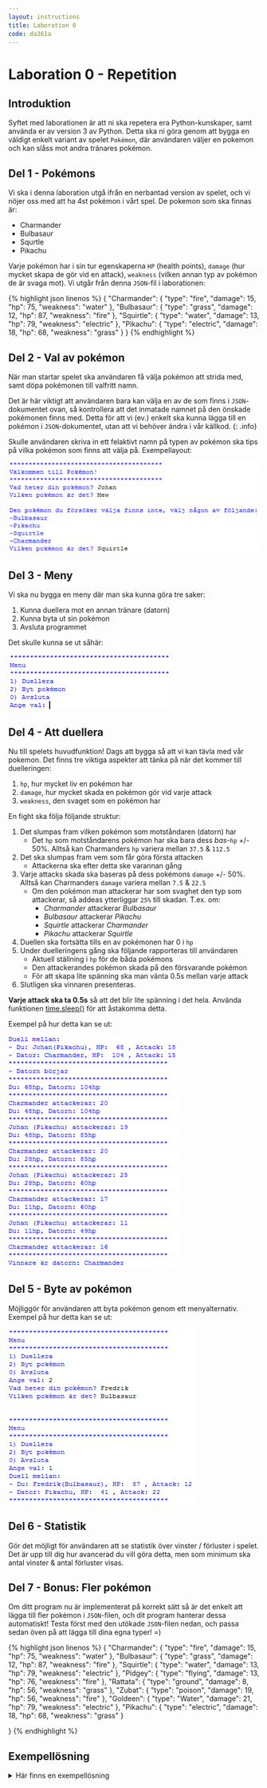 ```yaml
---
layout: instructions
title: Laboration 0
code: da361a
---
```


# Laboration 0 - Repetition

## Introduktion

Syftet med laborationen är att ni ska repetera era Python-kunskaper, samt använda er av version 3 av Python. Detta ska ni göra genom att bygga en väldigt enkelt variant av spelet `Pokémon`, där användaren väljer en pokemon och kan slåss mot andra tränares pokémon.

## Del 1 - Pokémons

Vi ska i denna laboration utgå ifrån en nerbantad version av spelet, och vi nöjer oss med att ha 4st pokémon i vårt spel. De pokemon som ska finnas är:

- Charmander
- Bulbasaur
- Squrtle
- Pikachu

Varje pokémon har i sin tur egenskaperna `HP` (health points), `damage` (hur mycket skapa de gör vid en attack), `weakness` (vilken annan typ av pokémon de är svaga mot). Vi utgår från denna `JSON`-fil i laborationen:

{% highlight json linenos %}
{
    "Charmander": {
        "type": "fire",
        "damage": 15,
        "hp": 75,
        "weakness": "water"
    }, "Bulbasaur": {
        "type": "grass",
        "damage": 12,
        "hp": 87,
        "weakness": "fire"
    }, "Squirtle": {
        "type": "water",
        "damage": 13,
        "hp": 79,
        "weakness": "electric"
    }, "Pikachu": {
        "type": "electric",
        "damage": 18,
        "hp": 68,
        "weakness": "grass"
    }
}
{% endhighlight %}


## Del 2 - Val av pokémon

När man startar spelet ska användaren få välja pokémon att strida med, samt döpa pokémonen till valfritt namn.

Det är här viktigt att användaren bara kan välja en av de som finns i `JSON`-dokumentet ovan, så kontrollera att det inmatade namnet på den önskade pokémonen finns med. Detta för att vi (ev.) enkelt ska kunna lägga till en pokémon i `JSON`-dokumentet, utan att vi behöver ändra i vår källkod.
{: .info}

Skulle användaren skriva in ett felaktivt namn på typen av pokémon ska tips på vilka pokémon som finns att välja på. Exempellayout:

![Choose Pokemon](/assets/img/poke1.png)

## Del 3 - Meny

Vi ska nu bygga en meny där man ska kunna göra tre saker:

1. Kunna duellera mot en annan tränare (datorn)
2. Kunna byta ut sin pokémon
3. Avsluta programmet

Det skulle kunna se ut såhär:

![Menu](/assets/img/poke2.png)

## Del 4 - Att duellera

Nu till spelets huvudfunktion! Dags att bygga så att vi kan tävla med vår pokemon. Det finns tre viktiga aspekter att tänka på när det kommer till duelleringen:

1. `hp`, hur mycket liv en pokémon har
2. `damage`, hur mycket skada en pokémon gör vid varje attack
3. `weakness`, den svaget som en pokémon har

En fight ska följa följande struktur:

1. Det slumpas fram vilken pokémon som motståndaren (datorn) har
    - Det `hp` som motståndarens pokémon har ska bara dess *bas*-`hp` +/- 50%. Alltså kan Charmanders `hp` variera mellan `37.5` &amp; `112.5`
2. Det ska slumpas fram vem som får göra första attacken
    - Attackerna ska efter detta ske varannan gång
3. Varje attacks skada ska baseras på dess pokémons `damage` +/- 50%. Alltså kan Charmanders `damage` variera mellan `7.5` &amp; `22.5`
    - Om den pokémon man attackerar har som svaghet den typ som attackerar, så addeas ytterliggar `25%` till skadan. T.ex. om:
        - *Charmander* attackerar *Bulbasaur*
        - *Bulbasaur* attackerar *Pikachu*
        - *Squirtle* attackerar *Charmander*
        - *Pikachu* attackerar *Squirtle*
4. Duellen ska fortsätta tills en av pokémonen har 0 i `hp`
5. Under duelleringens gång ska följande rapporteras till användaren
    - Aktuell ställning i `hp` för de båda pokémons
    - Den attackerandes pokémon skada på den försvarande pokémon
    - För att skapa lite spänning ska man vänta 0.5s mellan varje attack
6. Slutligen ska vinnaren presenteras.

**Varje attack ska ta 0.5s** så att det blir lite spänning i det hela. Använda funktionen [time.sleep()](https://docs.python.org/2/library/time.html#time.sleep) för att åstakomma detta.

Exempel på hur detta kan se ut:

![Pokemon results](/assets/img/poke3.png)

## Del 5 - Byte av pokémon

Möjliggör för användaren att byta pokémon genom ett menyalternativ. Exempel på hur detta kan se ut:

![Pokemon results](/assets/img/poke4.png)

## Del 6 - Statistik

Gör det möjligt för användaren att se statistik över vinster / förluster i spelet. Det är upp till dig hur avancerad du vill göra detta, men som minimum ska antal vinster &amp; antal förluster visas.

## Del 7 - Bonus: Fler pokémon

Om ditt program nu är implementerat på korrekt sätt så är det enkelt att lägga till fler pokémon i `JSON`-filen, och dit program hanterar dessa automatiskt! Testa först med den utökade `JSON`-filen nedan, och passa sedan öven på att lägga till dina egna typer! =)

{% highlight json linenos %}
{
    "Charmander": {
        "type": "fire",
        "damage": 15,
        "hp": 75,
        "weakness": "water"
    }, "Bulbasaur": {
        "type": "grass",
        "damage": 12,
        "hp": 87,
        "weakness": "fire"
    }, "Squirtle": {
        "type": "water",
        "damage": 13,
        "hp": 79,
        "weakness": "electric"
    }, "Pidgey": {
        "type": "flying",
        "damage": 13,
        "hp": 76,
        "weakness": "fire"
    }, "Rattata": {
        "type": "ground",
        "damage": 8,
        "hp": 56,
        "weakness": "grass"
    }, "Zubat": {
        "type": "poison",
        "damage": 19,
        "hp": 56,
        "weakness": "fire"
    }, "Goldeen": {
        "type": "Water",
        "damage": 21,
        "hp": 79,
        "weakness": "electric"
    }, "Pikachu": {
        "type": "electric",
        "damage": 18,
        "hp": 68,
        "weakness": "grass"
    }

}
{% endhighlight %}

## Exempellösning

<details>
    <summary>Här finns en exempellösning</summary>
{% highlight python linenos %}
import random
import time

pokemons = {
    "Charmander": {
        "type": "fire",
        "damage": 15,
        "hp": 75,
        "weakness": "water"
    }, "Bulbasaur": {
        "type": "grass",
        "damage": 12,
        "hp": 87,
        "weakness": "fire"
    }, "Squirtle": {
        "type": "water",
        "damage": 13,
        "hp": 79,
        "weakness": "electric"
    }, "Pidgey": {
        "type": "flying",
        "damage": 13,
        "hp": 76,
        "weakness": "fire"
    }, "Rattata": {
        "type": "ground",
        "damage": 8,
        "hp": 56,
        "weakness": "grass"
    }, "Zubat": {
        "type": "poison",
        "damage": 19,
        "hp": 56,
        "weakness": "fire"
    }, "Goldeen": {
        "type": "Water",
        "damage": 21,
        "hp": 79,
        "weakness": "electric"
    }, "Pikachu": {
        "type": "electric",
        "damage": 18,
        "hp": 68,
        "weakness": "grass"
    }

}

pokemon_name = ""
pokemon_type = ""
wins = 0
lost = 0


def app():
    print("*" * 40)
    print("Välkommen till Pokémon!")
    print("*" * 40)
    set_pokemon()

    choice = False
    while choice != "0":
        print_menu()
        choice = input("Ange val: ")
        if choice == "1":
            fight()
        if choice == "2":
            set_pokemon()
        elif choice == "0":
            print("*" * 40)
            print("Good game!")
            print("*" * 40)
            exit()
        print("\n")


def fight():
    keys = list(pokemons.keys())
    op = random.choice(keys)
    opponent = pokemons[op]
    opponent_damage = round(random.uniform(0.5, 1.5) * opponent["damage"])
    opponent_life = round(random.uniform(0.5, 1.5) * opponent["hp"])

    you_life = pokemons[pokemon_type]["hp"]
    you_damage = pokemons[pokemon_type]["damage"]

    print("Duell mellan:")
    print("- Du: " + pokemon_name + "(" + pokemon_type + "), HP: ",
          you_life, ", Attack:", you_damage)
    print("- Dator: " + op + ", HP: ", opponent_life,
          ", Attack:", opponent_damage)

    turn = random.randint(1, 10)
    print("*" * 40)
    if turn % 2 == 0:
        print("- Du börjar")
    else:
        print("- Datorn börjar")
    print("*" * 40)

    while opponent_life > 0 and you_life > 0:

        # Note: type/weakness not implemented yet

        time.sleep(0.5)
        print("Du: {}hp, Datorn: {}hp".format(you_life, opponent_life))
        print("*" * 40)
        time.sleep(0.5)
        if turn % 2 == 0:
            # You attack
            your_temp_damage = int(you_damage * random.uniform(0.5, 1.5))
            print(pokemon_name, "(" + pokemon_type +
                  ") attackerar:", your_temp_damage)
            opponent_life = round(opponent_life - your_temp_damage)
        else:
            # Opponent
            computer_temp_damage = int(
                opponent_damage * random.uniform(0.5, 1.5))
            print(op + " attackerar:", computer_temp_damage)
            you_life = round(you_life - computer_temp_damage)
        turn += 1

    print("*" * 40)

    if you_life > 0:
        print("Vinnare är du: " + pokemon_name, "(" + pokemon_type + ")")
    else:
        print("Vinnare är datorn: " + op)


def set_pokemon():
    global pokemon_name
    pokemon_name = input("Vad heter din pokémon? ")
    global pokemon_type
    pokemon_type = get_pokemon_type()


def print_menu():
    print("*" * 40)
    print("Menu")
    print("*" * 40)
    print("1) Duellera")
    print("2) Byt pokémon")
    print("0) Avsluta")


def get_pokemon_type():
    pokemon_type = False
    while pokemon_type == False:
        pokemon = input("Vilken pokémon är det? ")
        if pokemon in pokemons:
            return pokemon
        else:
            print("\nDen pokémon du försöker välja finns inte, välj någon av följande:")
            for p in pokemons:
                print("-" + p)


app()
{% endhighlight %}
</details>
